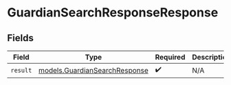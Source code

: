 # GuardianSearchResponseResponse


## Fields

| Field                                                                | Type                                                                 | Required                                                             | Description                                                          |
| -------------------------------------------------------------------- | -------------------------------------------------------------------- | -------------------------------------------------------------------- | -------------------------------------------------------------------- |
| `result`                                                             | [models.GuardianSearchResponse](../models/guardiansearchresponse.md) | :heavy_check_mark:                                                   | N/A                                                                  |
